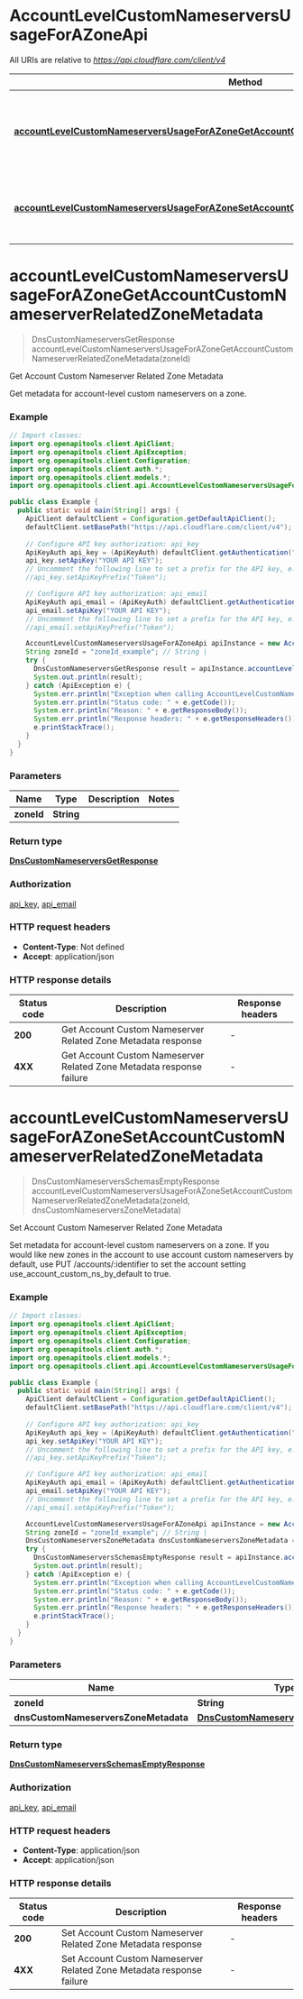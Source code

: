 # AccountLevelCustomNameserversUsageForAZoneApi

All URIs are relative to *https://api.cloudflare.com/client/v4*

| Method | HTTP request | Description |
|------------- | ------------- | -------------|
| [**accountLevelCustomNameserversUsageForAZoneGetAccountCustomNameserverRelatedZoneMetadata**](AccountLevelCustomNameserversUsageForAZoneApi.md#accountLevelCustomNameserversUsageForAZoneGetAccountCustomNameserverRelatedZoneMetadata) | **GET** /zones/{zone_id}/custom_ns | Get Account Custom Nameserver Related Zone Metadata |
| [**accountLevelCustomNameserversUsageForAZoneSetAccountCustomNameserverRelatedZoneMetadata**](AccountLevelCustomNameserversUsageForAZoneApi.md#accountLevelCustomNameserversUsageForAZoneSetAccountCustomNameserverRelatedZoneMetadata) | **PUT** /zones/{zone_id}/custom_ns | Set Account Custom Nameserver Related Zone Metadata |


<a id="accountLevelCustomNameserversUsageForAZoneGetAccountCustomNameserverRelatedZoneMetadata"></a>
# **accountLevelCustomNameserversUsageForAZoneGetAccountCustomNameserverRelatedZoneMetadata**
> DnsCustomNameserversGetResponse accountLevelCustomNameserversUsageForAZoneGetAccountCustomNameserverRelatedZoneMetadata(zoneId)

Get Account Custom Nameserver Related Zone Metadata

Get metadata for account-level custom nameservers on a zone. 

### Example
```java
// Import classes:
import org.openapitools.client.ApiClient;
import org.openapitools.client.ApiException;
import org.openapitools.client.Configuration;
import org.openapitools.client.auth.*;
import org.openapitools.client.models.*;
import org.openapitools.client.api.AccountLevelCustomNameserversUsageForAZoneApi;

public class Example {
  public static void main(String[] args) {
    ApiClient defaultClient = Configuration.getDefaultApiClient();
    defaultClient.setBasePath("https://api.cloudflare.com/client/v4");
    
    // Configure API key authorization: api_key
    ApiKeyAuth api_key = (ApiKeyAuth) defaultClient.getAuthentication("api_key");
    api_key.setApiKey("YOUR API KEY");
    // Uncomment the following line to set a prefix for the API key, e.g. "Token" (defaults to null)
    //api_key.setApiKeyPrefix("Token");

    // Configure API key authorization: api_email
    ApiKeyAuth api_email = (ApiKeyAuth) defaultClient.getAuthentication("api_email");
    api_email.setApiKey("YOUR API KEY");
    // Uncomment the following line to set a prefix for the API key, e.g. "Token" (defaults to null)
    //api_email.setApiKeyPrefix("Token");

    AccountLevelCustomNameserversUsageForAZoneApi apiInstance = new AccountLevelCustomNameserversUsageForAZoneApi(defaultClient);
    String zoneId = "zoneId_example"; // String | 
    try {
      DnsCustomNameserversGetResponse result = apiInstance.accountLevelCustomNameserversUsageForAZoneGetAccountCustomNameserverRelatedZoneMetadata(zoneId);
      System.out.println(result);
    } catch (ApiException e) {
      System.err.println("Exception when calling AccountLevelCustomNameserversUsageForAZoneApi#accountLevelCustomNameserversUsageForAZoneGetAccountCustomNameserverRelatedZoneMetadata");
      System.err.println("Status code: " + e.getCode());
      System.err.println("Reason: " + e.getResponseBody());
      System.err.println("Response headers: " + e.getResponseHeaders());
      e.printStackTrace();
    }
  }
}
```

### Parameters

| Name | Type | Description  | Notes |
|------------- | ------------- | ------------- | -------------|
| **zoneId** | **String**|  | |

### Return type

[**DnsCustomNameserversGetResponse**](DnsCustomNameserversGetResponse.md)

### Authorization

[api_key](../README.md#api_key), [api_email](../README.md#api_email)

### HTTP request headers

 - **Content-Type**: Not defined
 - **Accept**: application/json

### HTTP response details
| Status code | Description | Response headers |
|-------------|-------------|------------------|
| **200** | Get Account Custom Nameserver Related Zone Metadata response |  -  |
| **4XX** | Get Account Custom Nameserver Related Zone Metadata response failure |  -  |

<a id="accountLevelCustomNameserversUsageForAZoneSetAccountCustomNameserverRelatedZoneMetadata"></a>
# **accountLevelCustomNameserversUsageForAZoneSetAccountCustomNameserverRelatedZoneMetadata**
> DnsCustomNameserversSchemasEmptyResponse accountLevelCustomNameserversUsageForAZoneSetAccountCustomNameserverRelatedZoneMetadata(zoneId, dnsCustomNameserversZoneMetadata)

Set Account Custom Nameserver Related Zone Metadata

Set metadata for account-level custom nameservers on a zone.  If you would like new zones in the account to use account custom nameservers by default, use PUT /accounts/:identifier to set the account setting use_account_custom_ns_by_default to true. 

### Example
```java
// Import classes:
import org.openapitools.client.ApiClient;
import org.openapitools.client.ApiException;
import org.openapitools.client.Configuration;
import org.openapitools.client.auth.*;
import org.openapitools.client.models.*;
import org.openapitools.client.api.AccountLevelCustomNameserversUsageForAZoneApi;

public class Example {
  public static void main(String[] args) {
    ApiClient defaultClient = Configuration.getDefaultApiClient();
    defaultClient.setBasePath("https://api.cloudflare.com/client/v4");
    
    // Configure API key authorization: api_key
    ApiKeyAuth api_key = (ApiKeyAuth) defaultClient.getAuthentication("api_key");
    api_key.setApiKey("YOUR API KEY");
    // Uncomment the following line to set a prefix for the API key, e.g. "Token" (defaults to null)
    //api_key.setApiKeyPrefix("Token");

    // Configure API key authorization: api_email
    ApiKeyAuth api_email = (ApiKeyAuth) defaultClient.getAuthentication("api_email");
    api_email.setApiKey("YOUR API KEY");
    // Uncomment the following line to set a prefix for the API key, e.g. "Token" (defaults to null)
    //api_email.setApiKeyPrefix("Token");

    AccountLevelCustomNameserversUsageForAZoneApi apiInstance = new AccountLevelCustomNameserversUsageForAZoneApi(defaultClient);
    String zoneId = "zoneId_example"; // String | 
    DnsCustomNameserversZoneMetadata dnsCustomNameserversZoneMetadata = new DnsCustomNameserversZoneMetadata(); // DnsCustomNameserversZoneMetadata | 
    try {
      DnsCustomNameserversSchemasEmptyResponse result = apiInstance.accountLevelCustomNameserversUsageForAZoneSetAccountCustomNameserverRelatedZoneMetadata(zoneId, dnsCustomNameserversZoneMetadata);
      System.out.println(result);
    } catch (ApiException e) {
      System.err.println("Exception when calling AccountLevelCustomNameserversUsageForAZoneApi#accountLevelCustomNameserversUsageForAZoneSetAccountCustomNameserverRelatedZoneMetadata");
      System.err.println("Status code: " + e.getCode());
      System.err.println("Reason: " + e.getResponseBody());
      System.err.println("Response headers: " + e.getResponseHeaders());
      e.printStackTrace();
    }
  }
}
```

### Parameters

| Name | Type | Description  | Notes |
|------------- | ------------- | ------------- | -------------|
| **zoneId** | **String**|  | |
| **dnsCustomNameserversZoneMetadata** | [**DnsCustomNameserversZoneMetadata**](DnsCustomNameserversZoneMetadata.md)|  | |

### Return type

[**DnsCustomNameserversSchemasEmptyResponse**](DnsCustomNameserversSchemasEmptyResponse.md)

### Authorization

[api_key](../README.md#api_key), [api_email](../README.md#api_email)

### HTTP request headers

 - **Content-Type**: application/json
 - **Accept**: application/json

### HTTP response details
| Status code | Description | Response headers |
|-------------|-------------|------------------|
| **200** | Set Account Custom Nameserver Related Zone Metadata response |  -  |
| **4XX** | Set Account Custom Nameserver Related Zone Metadata response failure |  -  |

